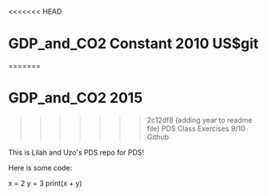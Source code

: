 <<<<<<< HEAD
# GDP_and_CO2 Constant 2010 US$git
=======
# GDP_and_CO2 2015
>>>>>>> 2c12df8 (adding year to readme file)
PDS Class Exercises 9/10 Github 

This is Lilah and Uzo's PDS repo for PDS! 

Here is some code:

x = 2
y = 3
print(x + y)